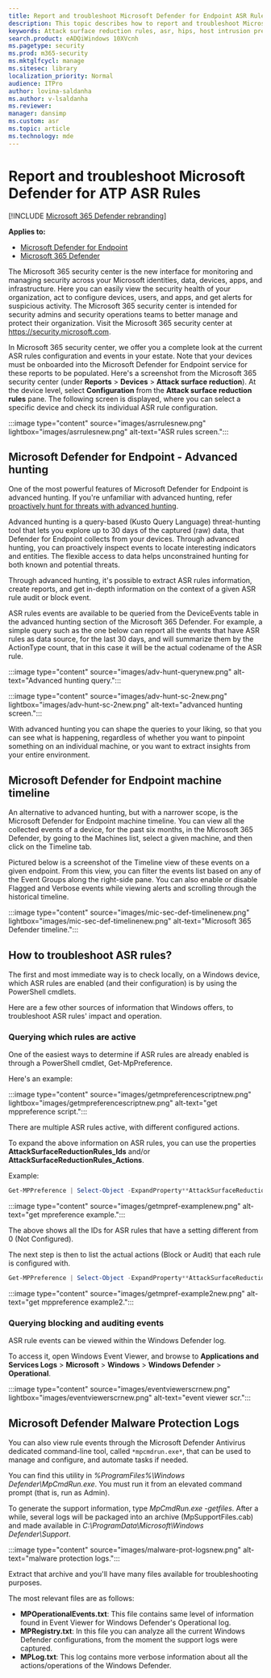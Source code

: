 ```yaml
---
title: Report and troubleshoot Microsoft Defender for Endpoint ASR Rules
description: This topic describes how to report and troubleshoot Microsoft Defender for Endpoint ASR Rules
keywords: Attack surface reduction rules, asr, hips, host intrusion prevention system, protection rules, anti-exploit, antiexploit, exploit, infection prevention, microsoft defender for endpoint
search.product: eADQiWindows 10XVcnh
ms.pagetype: security
ms.prod: m365-security
ms.mktglfcycl: manage
ms.sitesec: library
localization_priority: Normal
audience: ITPro
author: lovina-saldanha
ms.author: v-lsaldanha
ms.reviewer: 
manager: dansimp
ms.custom: asr
ms.topic: article
ms.technology: mde
---
```


# Report and troubleshoot Microsoft Defender for ATP ASR Rules

[!INCLUDE [Microsoft 365 Defender rebranding](../../includes/microsoft-defender.md)]

**Applies to:**

- [Microsoft Defender for Endpoint](https://go.microsoft.com/fwlink/?linkid=2154037)
- [Microsoft 365 Defender](https://go.microsoft.com/fwlink/?linkid=2118804)

The Microsoft 365 security center is the new interface for monitoring and managing security across your Microsoft identities, data, devices, apps, and infrastructure. Here you can easily view the security health of your organization, act to configure devices, users, and apps, and get alerts for suspicious activity. The Microsoft 365 security center is intended for security admins and security operations teams to better manage and protect their organization. Visit the Microsoft 365 security center at <https://security.microsoft.com>.

In Microsoft 365 security center, we offer you a complete look at the current ASR rules configuration and events in your estate. Note that your devices must be onboarded into the Microsoft Defender for Endpoint service for these reports to be populated.
Here's a screenshot from the Microsoft 365 security center (under **Reports** \> **Devices** \> **Attack surface reduction**). At the device level, select **Configuration** from the **Attack surface reduction rules** pane. The following screen is displayed, where you can select a specific device and check its individual ASR rule configuration.

:::image type="content" source="images/asrrulesnew.png" lightbox="images/asrrulesnew.png" alt-text="ASR rules screen.":::

## Microsoft Defender for Endpoint - Advanced hunting

One of the most powerful features of Microsoft Defender for Endpoint is advanced hunting. If you're unfamiliar with advanced hunting, refer [proactively hunt for threats with advanced hunting](advanced-hunting-overview.md).

Advanced hunting is a query-based (Kusto Query Language) threat-hunting tool that lets you explore up to 30 days of the captured (raw) data, that Defender for Endpoint collects from your devices. Through advanced hunting, you can proactively inspect events to locate interesting indicators and entities. The flexible access to data helps unconstrained hunting for both known and potential threats.

Through advanced hunting, it's possible to extract ASR rules information, create reports, and get in-depth information on the context of a given ASR rule audit or block event.

ASR rules events are available to be queried from the DeviceEvents table in the advanced hunting section of the Microsoft 365 Defender. For example, a simple query such as the one below can report all the events that have ASR rules as data source, for the last 30 days, and will summarize them by the ActionType count, that in this case it will be the actual codename of the ASR rule.

:::image type="content" source="images/adv-hunt-querynew.png" alt-text="Advanced hunting query.":::

:::image type="content" source="images/adv-hunt-sc-2new.png" lightbox="images/adv-hunt-sc-2new.png" alt-text="advanced hunting screen.":::

With advanced hunting you can shape the queries to your liking, so that you can see what is happening, regardless of whether you want to pinpoint something on an individual machine, or you want to extract insights from your entire environment.

## Microsoft Defender for Endpoint machine timeline

An alternative to advanced hunting, but with a narrower scope, is the Microsoft Defender for Endpoint machine timeline. You can view all the collected events of a device, for the past six months, in the Microsoft 365 Defender, by going to the Machines list, select a given machine, and then click on the Timeline tab.

Pictured below is a screenshot of the Timeline view of these events on a given endpoint.  From this view, you can filter the events list based on any of the Event Groups along the right-side pane. You can also enable or disable Flagged and Verbose events while viewing alerts and scrolling through the historical timeline.

:::image type="content" source="images/mic-sec-def-timelinenew.png" lightbox="images/mic-sec-def-timelinenew.png" alt-text="Microsoft 365 Defender timeline.":::

## How to troubleshoot ASR rules?

The first and most immediate way is to check locally, on a Windows device, which ASR rules are enabled (and their configuration) is by using the PowerShell cmdlets.

Here are a few other sources of information that Windows offers, to troubleshoot ASR rules' impact and operation.

### Querying which rules are active

One of the easiest ways to determine if ASR rules are already enabled is through a PowerShell cmdlet, Get-MpPreference.

Here's an example:

:::image type="content" source="images/getmpreferencescriptnew.png" lightbox="images/getmpreferencescriptnew.png" alt-text="get mppreference script.":::

There are multiple ASR rules active, with different configured actions.

To expand the above information on ASR rules, you can use the properties **AttackSurfaceReductionRules_Ids** and/or **AttackSurfaceReductionRules_Actions**.

Example:

```powershell
Get-MPPreference | Select-Object -ExpandProperty**AttackSurfaceReductionRules_Ids
```

:::image type="content" source="images/getmpref-examplenew.png" alt-text="get mpreference example.":::

The above shows all the IDs for ASR rules that have a setting different from 0 (Not Configured).

The next step is then to list the actual actions (Block or Audit) that each rule is configured with.

```powershell
Get-MPPreference | Select-Object -ExpandProperty**AttackSurfaceReductionRules_Actions
```

:::image type="content" source="images/getmpref-example2new.png" alt-text="get mppreference example2.":::

### Querying blocking and auditing events

ASR rule events can be viewed within the Windows Defender log.

To access it, open Windows Event Viewer, and browse to **Applications and Services Logs** > **Microsoft** > **Windows** > **Windows Defender** > **Operational**.

:::image type="content" source="images/eventviewerscrnew.png" lightbox="images/eventviewerscrnew.png" alt-text="event viewer scr.":::

## Microsoft Defender Malware Protection Logs

You can also view rule events through the Microsoft Defender Antivirus dedicated command-line tool, called `*mpcmdrun.exe*`, that can be used to manage and configure, and automate tasks if needed.

You can find this utility in *%ProgramFiles%\Windows Defender\MpCmdRun.exe*. You must run it from an elevated command prompt (that is, run as Admin).

To generate the support information, type *MpCmdRun.exe -getfiles*. After a while, several logs will be packaged into an archive (MpSupportFiles.cab) and made available in *C:\ProgramData\Microsoft\Windows Defender\Support*.

:::image type="content" source="images/malware-prot-logsnew.png" alt-text="malware protection logs.":::

Extract that archive and you'll have many files available for troubleshooting purposes.

The most relevant files are as follows:

- **MPOperationalEvents.txt**: This file contains same level of information found in Event Viewer for Windows Defender's Operational log.
- **MPRegistry.txt**: In this file you can analyze all the current Windows Defender configurations, from the moment the support logs were captured.
- **MPLog.txt**: This log contains more verbose information about all the actions/operations of the Windows Defender.
